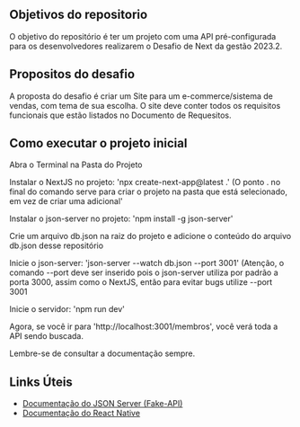 ## Objetivos do repositorio

O objetivo do repositório é ter um projeto com uma API pré-configurada para os desenvolvedores realizarem o Desafio de Next da gestão 2023.2.

## Propositos do desafio

A proposta do desafio é criar um Site para um e-commerce/sistema de vendas, com tema de sua escolha. O site deve conter todos os requisitos funcionais que estão listados no Documento de Requesitos.

## Como executar o projeto inicial

Abra o Terminal na Pasta do Projeto

Instalar o NextJS no projeto: 'npx create-next-app@latest .' (O ponto . no final do comando serve para criar o projeto na pasta que está selecionado, em vez de criar uma adicional'

Instalar o json-server no projeto: 'npm install -g json-server'

Crie um arquivo db.json na raiz do projeto e adicione o conteúdo do arquivo db.json desse repositório

Inicie o json-server: 'json-server --watch db.json --port 3001' (Atenção, o comando --port deve ser inserido pois o 
json-server utiliza por padrão a porta 3000, assim como o NextJS, então para evitar bugs utilize --port 3001

Inicie o servidor: 'npm run dev'

Agora, se você ir para 'http://localhost:3001/membros', você verá toda a API sendo buscada.


Lembre-se de consultar a documentação sempre.

## Links Úteis

- [Documentação do JSON Server (Fake-API)](https://github.com/typicode/json-server)
- [Documentação do React Native](https://reactnative.dev/docs/getting-started)